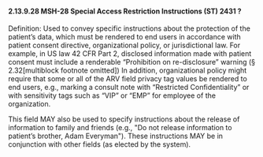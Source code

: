 #### 2.13.9.28 MSH-28 Special Access Restriction Instructions (ST) 2431 ? 

Definition: Used to convey specific instructions about the protection of the patient’s data, which must be rendered to end users in accordance with patient consent directive, organizational policy, or jurisdictional law. For example, in US law 42 CFR Part 2, disclosed information made with patient consent must include a renderable “Prohibition on re-disclosure” warning (§ 2.32[multiblock footnote omitted]) In addition, organizational policy might require that some or all of the ARV field privacy tag values be rendered to end users, e.g., marking a consult note with “Restricted Confidentiality” or with sensitivity tags such as “VIP” or “EMP” for employee of the organization.

This field MAY also be used to specify instructions about the release of information to family and friends (e.g., "Do not release information to patient’s brother, Adam Everyman"). These instructions MAY be in conjunction with other fields (as elected by the system).
